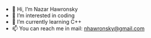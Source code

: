 - 👋 Hi, I’m Nazar Hawronsky
- 👀 I’m interested in coding
- 🌱 I’m currently learning C++
- 📫 You can reach me in mail: nhawronsky@gmail.com

<!---
nhawronsky/nhawronsky is a ✨ special ✨ repository because its `README.md` (this file) appears on your GitHub profile.
You can click the Preview link to take a look at your changes.
--->
